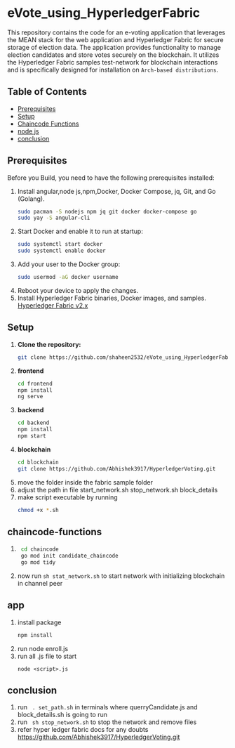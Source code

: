 # eVote_using_HyperledgerFabric

This repository contains the code for an e-voting application that leverages the MEAN stack for the web application and Hyperledger Fabric for secure storage of election data. The application provides functionality to manage election candidates and store votes securely on the blockchain. It utilizes the Hyperledger Fabric samples test-network for blockchain interactions and is specifically designed for installation on ```Arch-based distributions```.

## Table of Contents

- [Prerequisites](#prerequisites)
- [Setup](#setup)
- [Chaincode Functions](#chaincode-functions)
- [node js](#app)
- [conclusion](#conclusion)
## Prerequisites

Before you Build, you need to have the following prerequisites installed:

1. Install angular,node js,npm,Docker, Docker Compose, jq, Git, and Go (Golang).
    ```bash
    sudo pacman -S nodejs npm jq git docker docker-compose go
    sudo yay -S angular-cli
    ```
2. Start Docker and enable it to run at startup:
   ```bash
   sudo systemctl start docker
   sudo systemctl enable docker
    ```
3. Add your user to the Docker group:
    ```bash
    sudo usermod -aG docker username
    ```
4. Reboot your device to apply the changes.
5. Install Hyperledger Fabric binaries, Docker images, and samples.
[Hyperledger Fabric v2.x](https://hyperledger-fabric.readthedocs.io/en/release-2.5/install.html)
## Setup

1. **Clone the repository:**
   ```sh
   git clone https://github.com/shaheen2532/eVote_using_HyperledgerFabric.git
    ```
2. **frontend**
    ```sh 
    cd frontend
    npm install
    ng serve
    ```
3. **backend**
    ```sh
    cd backend
    npm install
    npm start
    ```
4. **blockchain**
    ```sh
    cd blockchain
    git clone https://github.com/Abhishek3917/HyperledgerVoting.git
    ```
5. move the folder inside the fabric sample folder
6. adjust the path in file start_network.sh stop_network.sh block_details
7. make script executable by running
    ```bash 
    chmod +x *.sh
    ```
## chaincode-functions

1. ```bash
    cd chaincode
    go mod init candidate_chaincode
    go mod tidy
    ```
2. now run ```sh stat_network.sh``` to start network with initializing blockchain in channel peer

## app

1. install package
    ```bash
    npm install
    ```
2. run node enroll.js
3. run all .js file to start 
    ```
    node <script>.js
    ```

## conclusion
1. run ``` . set_path.sh``` in terminals where querryCandidate.js and block_details.sh  is going to run
2. run ``` sh stop_network.sh``` to stop the network and remove files
3. refer hyper ledger fabric docs for any doubts
https://github.com/Abhishek3917/HyperledgerVoting.git